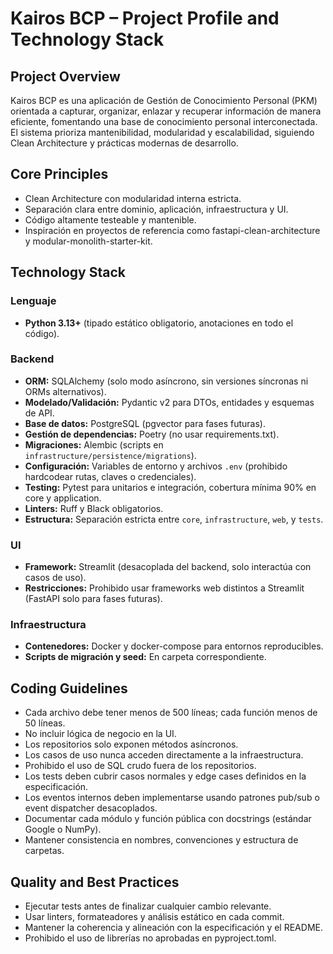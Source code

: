 # Kairos BCP – Project Profile and Technology Stack

## Project Overview
Kairos BCP es una aplicación de Gestión de Conocimiento Personal (PKM) orientada a capturar, organizar, enlazar y recuperar información de manera eficiente, fomentando una base de conocimiento personal interconectada. El sistema prioriza mantenibilidad, modularidad y escalabilidad, siguiendo Clean Architecture y prácticas modernas de desarrollo.

## Core Principles
- Clean Architecture con modularidad interna estricta.
- Separación clara entre dominio, aplicación, infraestructura y UI.
- Código altamente testeable y mantenible.
- Inspiración en proyectos de referencia como fastapi-clean-architecture y modular-monolith-starter-kit.

## Technology Stack

### Lenguaje
- **Python 3.13+** (tipado estático obligatorio, anotaciones en todo el código).

### Backend
- **ORM:** SQLAlchemy (solo modo asíncrono, sin versiones síncronas ni ORMs alternativos).
- **Modelado/Validación:** Pydantic v2 para DTOs, entidades y esquemas de API.
- **Base de datos:** PostgreSQL (pgvector para fases futuras).
- **Gestión de dependencias:** Poetry (no usar requirements.txt).
- **Migraciones:** Alembic (scripts en `infrastructure/persistence/migrations`).
- **Configuración:** Variables de entorno y archivos `.env` (prohibido hardcodear rutas, claves o credenciales).
- **Testing:** Pytest para unitarios e integración, cobertura mínima 90% en core y application.
- **Linters:** Ruff y Black obligatorios.
- **Estructura:** Separación estricta entre `core`, `infrastructure`, `web`, y `tests`.

### UI
- **Framework:** Streamlit (desacoplada del backend, solo interactúa con casos de uso).
- **Restricciones:** Prohibido usar frameworks web distintos a Streamlit (FastAPI solo para fases futuras).

### Infraestructura
- **Contenedores:** Docker y docker-compose para entornos reproducibles.
- **Scripts de migración y seed:** En carpeta correspondiente.

## Coding Guidelines

- Cada archivo debe tener menos de 500 líneas; cada función menos de 50 líneas.
- No incluir lógica de negocio en la UI.
- Los repositorios solo exponen métodos asíncronos.
- Los casos de uso nunca acceden directamente a la infraestructura.
- Prohibido el uso de SQL crudo fuera de los repositorios.
- Los tests deben cubrir casos normales y edge cases definidos en la especificación.
- Los eventos internos deben implementarse usando patrones pub/sub o event dispatcher desacoplados.
- Documentar cada módulo y función pública con docstrings (estándar Google o NumPy).
- Mantener consistencia en nombres, convenciones y estructura de carpetas.

## Quality and Best Practices

- Ejecutar tests antes de finalizar cualquier cambio relevante.
- Usar linters, formateadores y análisis estático en cada commit.
- Mantener la coherencia y alineación con la especificación y el README.
- Prohibido el uso de librerías no aprobadas en pyproject.toml.
